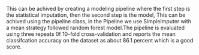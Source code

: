 This can be achived by creating a modeling pipeline where the first step is the statistical imputation, then the second step is the model, This can be achived using the pipeline class, in the Pipeline we use 
SimpleImputer with a mean strategy followed random forest model.The pipeline is evaluated using three repeats 0f 10-fold cross-validation and reports the mean classifcation accuracy on the dataset as about 86.1 percent
which is a good score.
